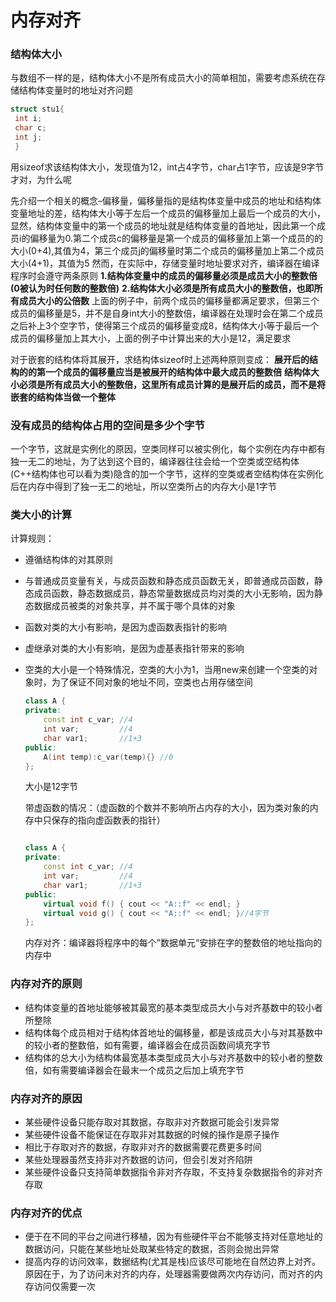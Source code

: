 # 内存对齐

### 结构体大小

与数组不一样的是，结构体大小不是所有成员大小的简单相加，需要考虑系统在存储结构体变量时的地址对齐问题

```c++
struct stu1{
 int i;
 char c;
 int j;
 }
```

用sizeof求该结构体大小，发现值为12，int占4字节，char占1字节，应该是9字节才对，为什么呢

先介绍一个相关的概念–偏移量，偏移量指的是结构体变量中成员的地址和结构体变量地址的差，结构体大小等于左后一个成员的偏移量加上最后一个成员的大小，显然，结构体变量中的第一个成员的地址就是结构体变量的首地址，因此第一个成员i的偏移量为0.第二个成员c的偏移量是第一个成员的偏移量加上第一个成员的的大小(0+4),其值为4，第三个成员j的偏移量时第二个成员的偏移量加上第二个成员大小(4+1)，其值为5
然而，在实际中，存储变量时地址要求对齐，编译器在编译程序时会遵守两条原则
**1.结构体变量中的成员的偏移量必须是成员大小的整数倍(0被认为时任何数的整数倍)**
**2.结构体大小必须是所有成员大小的整数倍，也即所有成员大小的公倍数**
上面的例子中，前两个成员的偏移量都满足要求，但第三个成员的偏移量是5，并不是自身int大小的整数倍，编译器在处理时会在第二个成员之后补上3个空字节，使得第三个成员的偏移量变成8，结构体大小等于最后一个成员的偏移量加上其大小，上面的例子中计算出来的大小是12，满足要求  

对于嵌套的结构体将其展开，求结构体sizeof时上述两种原则变成：
**展开后的结构的的第一个成员的偏移量应当是被展开的结构体中最大成员的整数倍**
**结构体大小必须是所有成员大小的整数倍，这里所有成员计算的是展开后的成员，而不是将嵌套的结构体当做一个整体**  

### 没有成员的结构体占用的空间是多少个字节

一个字节，这就是实例化的原因，空类同样可以被实例化，每个实例在内存中都有独一无二的地址，为了达到这个目的，编译器往往会给一个空类或空结构体(C++结构体也可以看为类)隐含的加一个字节，这样的空类或者空结构体在实例化后在内存中得到了独一无二的地址，所以空类所占的内存大小是1字节



### 类大小的计算

计算规则：

* 遵循结构体的对其原则

* 与普通成员变量有关，与成员函数和静态成员函数无关，即普通成员函数，静态成员函数，静态数据成员，静态常量数据成员均对类的大小无影响，因为静态数据成员被类的对象共享，并不属于哪个具体的对象

* 函数对类的大小有影响，是因为虚函数表指针的影响

* 虚继承对类的大小有影响，是因为虚基表指针带来的影响

* 空类的大小是一个特殊情况，空类的大小为1，当用new来创建一个空类的对象时，为了保证不同对象的地址不同，空类也占用存储空间

  ```C++
  class A {
  private:
      const int c_var; //4
      int var;         //4
      char var1;       //1+3
  public:
      A(int temp):c_var(temp){} //0
  };
  ```

  大小是12字节

  带虚函数的情况：（虚函数的个数并不影响所占内存的大小，因为类对象的内存中只保存的指向虚函数表的指针）

  ```C++
  
  class A {
  private:
      const int c_var; //4
      int var;         //4
      char var1;       //1+3
  public:
      virtual void f() { cout << "A::f" << endl; }
      virtual void g() { cout << "A::f" << endl; }//4字节
  };
  ```

  内存对齐：编译器将程序中的每个”数据单元“安排在字的整数倍的地址指向的内存中  
  

### 内存对齐的原则

* 结构体变量的首地址能够被其最宽的基本类型成员大小与对齐基数中的较小者所整除
* 结构体每个成员相对于结构体首地址的偏移量，都是该成员大小与对其基数中的较小者的整数倍，如有需要，编译器会在成员函数间填充字节
* 结构体的总大小为结构体最宽基本类型成员大小与对齐基数中的较小者的整数倍，如有需要编译器会在最末一个成员之后加上填充字节  
  

### 内存对齐的原因

* 某些硬件设备只能存取对其数据，存取非对齐数据可能会引发异常
* 某些硬件设备不能保证在存取非对其数据的时候的操作是原子操作
* 相比于存取对齐的数据，存取非对齐的数据需要花费更多时间
* 某些处理器虽然支持非对齐数据的访问，但会引发对齐陷阱
* 某些硬件设备只支持简单数据指令非对齐存取，不支持复杂数据指令的非对齐存取  
  

### 内存对齐的优点

* 便于在不同的平台之间进行移植，因为有些硬件平台不能够支持对任意地址的数据访问，只能在某些地址处取某些特定的数据，否则会抛出异常
* 提高内存的访问效率，数据结构(尤其是栈)应该尽可能地在自然边界上对齐。原因在于，为了访问未对齐的内存，处理器需要做两次内存访问，而对齐的内存访问仅需要一次
  
